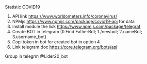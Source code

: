 Statistic COVID19
1. API link https://www.worldometers.info/coronavirus/
2. NPMjs https://www.npmjs.com/package/covid19-api for data
3. Install module the lick https://www.npmjs.com/package/telegraf 
4. Create BOT in telegram (0.Find FatherBot; 1./newbot; 2.nameBot; 3.username_bot)
5. Copi token in bot for created bot in option 4
6. Link telegram doc https://core.telegram.org/bots/api


Group in telegrm @Lider20_bot




